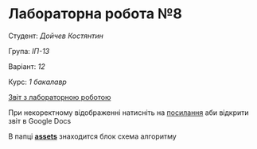 # Лабораторна робота №8

Студент: *Дойчев Костянтин*

Група: *ІП-13*

Варіант: *12*

Курс: *1 бакалавр*

[Звіт з лабораторною роботою ](./ads-lab.pdf)

При некоректному відображенні натисніть на [посилання](https://docs.google.com/document/d/1N-7EunpOMHFiSmyWmZD3maPhl0UxR9PBpcOVBjqRbtc/edit?usp=sharing) аби відкрити звіт в Google Docs

 В папці **[assets](./assets)** знаходится блок схема алгоритму